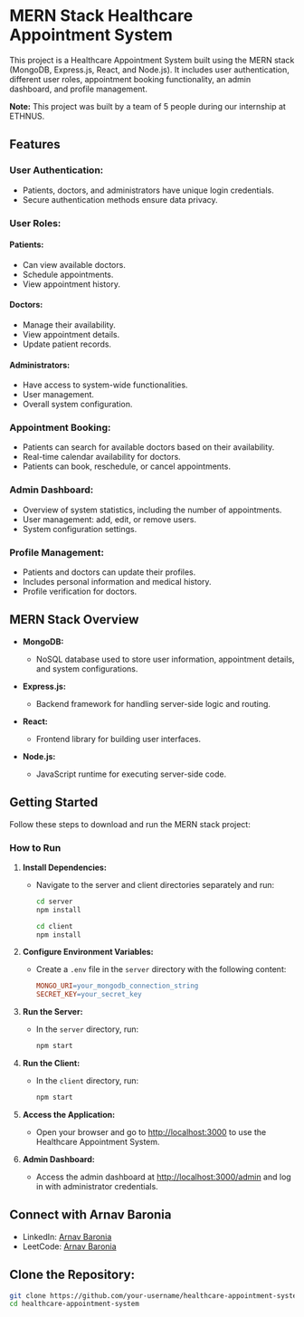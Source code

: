 # MERN Stack Healthcare Appointment System

This project is a Healthcare Appointment System built using the MERN stack (MongoDB, Express.js, React, and Node.js). It includes user authentication, different user roles, appointment booking functionality, an admin dashboard, and profile management.

**Note:** This project was built by a team of 5 people during our internship at ETHNUS.

## Features

### User Authentication:

- Patients, doctors, and administrators have unique login credentials.
- Secure authentication methods ensure data privacy.

### User Roles:

#### Patients:

- Can view available doctors.
- Schedule appointments.
- View appointment history.

#### Doctors:

- Manage their availability.
- View appointment details.
- Update patient records.

#### Administrators:

- Have access to system-wide functionalities.
- User management.
- Overall system configuration.

### Appointment Booking:

- Patients can search for available doctors based on their availability.
- Real-time calendar availability for doctors.
- Patients can book, reschedule, or cancel appointments.

### Admin Dashboard:

- Overview of system statistics, including the number of appointments.
- User management: add, edit, or remove users.
- System configuration settings.

### Profile Management:

- Patients and doctors can update their profiles.
- Includes personal information and medical history.
- Profile verification for doctors.

## MERN Stack Overview

- **MongoDB:**
  - NoSQL database used to store user information, appointment details, and system configurations.

- **Express.js:**
  - Backend framework for handling server-side logic and routing.

- **React:**
  - Frontend library for building user interfaces.

- **Node.js:**
  - JavaScript runtime for executing server-side code.

## Getting Started

Follow these steps to download and run the MERN stack project:

### How to Run

1. **Install Dependencies:**
   - Navigate to the server and client directories separately and run:
     ```bash
     cd server
     npm install
     ```

     ```bash
     cd client
     npm install
     ```

2. **Configure Environment Variables:**
   - Create a `.env` file in the `server` directory with the following content:
     ```makefile
     MONGO_URI=your_mongodb_connection_string
     SECRET_KEY=your_secret_key
     ```

3. **Run the Server:**
   - In the `server` directory, run:
     ```bash
     npm start
     ```

4. **Run the Client:**
   - In the `client` directory, run:
     ```bash
     npm start
     ```

5. **Access the Application:**
   - Open your browser and go to [http://localhost:3000](http://localhost:3000) to use the Healthcare Appointment System.

6. **Admin Dashboard:**
   - Access the admin dashboard at [http://localhost:3000/admin](http://localhost:3000/admin) and log in with administrator credentials.

## Connect with Arnav Baronia

- LinkedIn: [Arnav Baronia](https://www.linkedin.com/in/arnav-baronia-379b57234/)
- LeetCode: [Arnav Baronia](https://leetcode.com/arnavbaronia/)

## Clone the Repository:

```bash
git clone https://github.com/your-username/healthcare-appointment-system.git
cd healthcare-appointment-system
